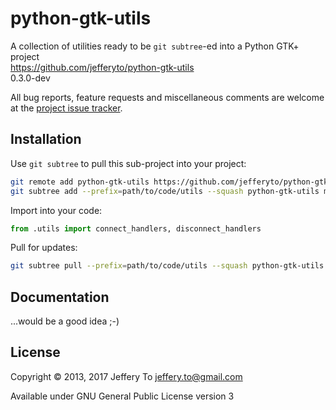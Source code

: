 # python-gtk-utils

A collection of utilities ready to be `git subtree`-ed into a Python
GTK+ project  
<https://github.com/jefferyto/python-gtk-utils>  
0.3.0-dev

All bug reports, feature requests and miscellaneous comments are welcome
at the [project issue tracker][].

## Installation

Use `git subtree` to pull this sub-project into your project:

```sh
git remote add python-gtk-utils https://github.com/jefferyto/python-gtk-utils.git
git subtree add --prefix=path/to/code/utils --squash python-gtk-utils main
```

Import into your code:

```python
from .utils import connect_handlers, disconnect_handlers
```

Pull for updates:

```sh
git subtree pull --prefix=path/to/code/utils --squash python-gtk-utils main
```

## Documentation

...would be a good idea ;-)

## License

Copyright &copy; 2013, 2017 Jeffery To <jeffery.to@gmail.com>

Available under GNU General Public License version 3


[project issue tracker]: https://github.com/jefferyto/python-gtk-utils/issues
